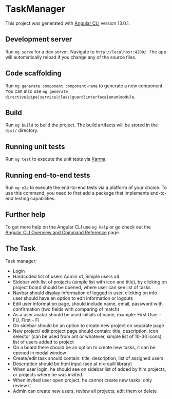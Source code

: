 # TaskManager

This project was generated with [Angular CLI](https://github.com/angular/angular-cli) version 13.0.1.

## Development server

Run `ng serve` for a dev server. Navigate to `http://localhost:4200/`. The app will automatically reload if you change any of the source files.

## Code scaffolding

Run `ng generate component component-name` to generate a new component. You can also use `ng generate directive|pipe|service|class|guard|interface|enum|module`.

## Build

Run `ng build` to build the project. The build artifacts will be stored in the `dist/` directory.

## Running unit tests

Run `ng test` to execute the unit tests via [Karma](https://karma-runner.github.io).

## Running end-to-end tests

Run `ng e2e` to execute the end-to-end tests via a platform of your choice. To use this command, you need to first add a package that implements end-to-end testing capabilities.

## Further help

To get more help on the Angular CLI use `ng help` or go check out the [Angular CLI Overview and Command Reference](https://angular.io/cli) page.

## The Task

Task manager:

- Login
- Hardcoded list of users Admin x1, Simple users x4
- Sidebar with list of projects (simple list with icon and title), by clicking on project board should be opened, where user can see list of tasks
- Navbar should display information of logged in user, clicking on info user should have an option to edit information or logouts
- Edit user information page, should include name, email, password with confirmation (two fields with comparing of match)
- As a user avatar should be used initials of name, example: First User - FU, First - Fi
- On sidebar should be an option to create new project on separate page
- New project/ edit project page should contain: title, description, icon selector (can be used from ant or whatever, simple list of 10-30 icons), list of users added to project
- On a board there should be an option to create new tasks, it can be opened in modal window
- Create/edit task should contain: title, description, list of assigned users
- Description should be html input (see at nix-quill library)
- When user login, he should see on sidebar list of added by him projects, or projects where he was invited.
- When invited user open project, he cannot create new tasks, only review it
- Admin can create new users, review all projects, edit them or delete
